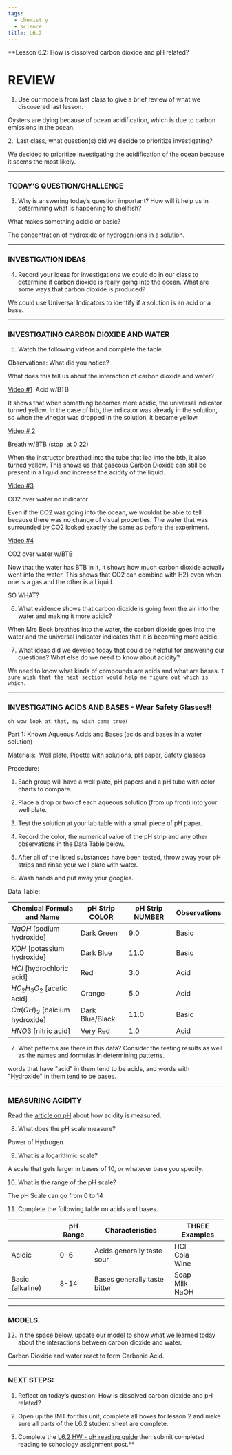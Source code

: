 ```yaml
---
tags: 
  - chemistry
  - science
title: L6.2
---
```


**Lesson 6.2: How is dissolved carbon dioxide and pH related? 

# REVIEW

1. Use our models from last class to give a brief review of what we discovered last lesson.

Oysters are dying because of ocean acidification, which is due to carbon emissions in the ocean. 
  
  

2.  Last class, what question(s) did we decide to prioritize investigating?

We decided to prioritize investigating the acidification of the ocean because it seems the most likely.
  
---

### TODAY’S QUESTION/CHALLENGE

3. Why is answering today’s question important? How will it help us in determining what is happening to shellfish?


What makes something acidic or basic?

The concentration of hydroxide or hydrogen ions in a solution.

---

### INVESTIGATION IDEAS

4. Record your ideas for investigations we could do in our class to determine if carbon dioxide is really going into the ocean. What are some ways that carbon dioxide is produced? 

  

We could use Universal Indicators to identify if a solution is an acid or a base.
  
  
---
### INVESTIGATING CARBON DIOXIDE AND WATER

  

5. Watch the following videos and complete the table. 

  

  

Observations: What did you notice?

What does this tell us about the interaction of carbon dioxide and water? 

[Video #1](https://www.youtube.com/watch?v=9NpMj6ekcP4)  Acid w/BTB

It shows that when something becomes more acidic, the universal indicator turned yellow. In the case of btb, the indicator was already in the solution, so when the vinegar was dropped in the solution, it became yellow.

  

[Video # 2](https://youtu.be/UPIwkeDNIHo)

Breath w/BTB (stop  at 0:22)

When the instructor breathed into the tube that led into the btb, it also turned yellow. This shows us that gaseous Carbon Dioxide can still be present in a liquid and increase the acidity of the liquid.
  

[Video #3](https://youtu.be/AtvjUUSI3q0)

CO2 over water no indicator

  
Even if the CO2 was going into the ocean, we wouldnt be able to tell because there was no change of visual properties. The water that was surrounded by CO2 looked exactly the same as before the experiment.
  

[Video #4](https://youtu.be/j5RkRJriGng)

CO2 over water w/BTB

Now that the water has BTB in it, it shows how much carbon dioxide actually went into the water. This shows that CO2 can combine with H2) even when one is a gas and the other is a Liquid.

  
  

SO WHAT?

6. What evidence shows that carbon dioxide is going from the air into the water and making it more acidic? 

When Mrs Beck breathes into the water, the carbon dioxide goes into the water and the universal indicator indicates that it is becoming more acidic.

7. What ideas did we develop today that could be helpful for answering our questions? What else do we need to know about acidity?

We need to know what kinds of compounds are acids and what are bases. `I sure wish that the next section would help me figure out which is which.`

---

### INVESTIGATING ACIDS AND BASES - Wear Safety Glasses!!

`oh wow look at that, my wish came true!`

Part 1: Known Aqueous Acids and Bases (acids and bases in a water solution)

Materials:  Well plate, Pipette with solutions, pH paper, Safety glasses

Procedure: 

1.  Each group will have a well plate, pH papers and a pH tube with color charts to compare. 
    
2.  Place a drop or two of each aqueous solution (from up front) into your well plate. 
    
3.  Test the solution at your lab table with a small piece of pH paper.  
    
4.  Record the color, the numerical value of the pH strip and any other observations in the Data Table below. 
    
5.  After all of the listed substances have been tested, throw away your pH strips and rinse your well plate with water. 
    
6.  Wash hands and put away your googles.
    

  

Data Table:

| Chemical Formula and Name        | pH Strip COLOR  | pH Strip NUMBER | Observations |
| -------------------------------- | --------------- | --------------- | ------------ |
| $NaOH$ [sodium hydroxide]        | Dark Green      | 9.0             | Basic        |
| $KOH$ [potassium hydroxide]      | Dark Blue       | 11.0            | Basic        |
| $HCl$ [hydrochloric acid]        | Red             | 3.0             | Acid         |
| $HC_{2}H_{3}O_{2}$ [acetic acid] | Orange          | 5.0             | Acid         |
| $Ca(OH)_{2}$ [calcium hydroxide] | Dark Blue/Black | 11.0            | Basic        |
| $HNO3$ [nitric acid]             | Very Red        | 1.0             | Acid         |



7.  What patterns are there in this data? Consider the testing results as well as the names and formulas in determining patterns.
    

words that have "acid" in them tend to be acids, and words with "Hydroxide" in them tend to be bases.

---

### MEASURING ACIDITY

Read the [article on pH](https://drive.google.com/file/d/16PfmvoFBjoxEJQyanHKQPIc9H6f8x0CL/view?usp=sharing) about how acidity is measured. 

8. What does the pH scale measure? 

Power of Hydrogen

9. What is a logarithmic scale? 

A scale that gets larger in bases of 10, or whatever base you specify.

10. What is the range of the pH scale? 

The pH Scale can go from 0 to 14

11. Complete the following table on acids and bases. 

|                  | pH Range | Characteristics              | THREE Examples       |
| ---------------- | -------- | ---------------------------- | -------------------- |
| Acidic           | 0-6      | Acids generally taste sour   | HCl<br>Cola<br>Wine  |
| Basic (alkaline) | 8-14     | Bases generally taste bitter | Soap<br>Milk<br>NaOH | 

---

### MODELS

12. In the space below, update our model to show what we learned today about the interactions between carbon dioxide and water. 

Carbon Dioxide and water react to form Carbonic Acid.

---

### NEXT STEPS:

1.  Reflect on today’s question: How is dissolved carbon dioxide and pH related?
    
2.  Open up the IMT for this unit, complete all boxes for lesson 2 and make sure all parts of the L6.2 student sheet are complete. 
    
3.  Complete the [L6.2 HW - pH reading guide](https://docs.google.com/document/d/1cbKlD6p7CwzteBtITEVzjo9KM35Dp2Dn/edit?usp=sharing&ouid=102689172288523539314&rtpof=true&sd=true) then submit completed reading to schoology assignment post.**